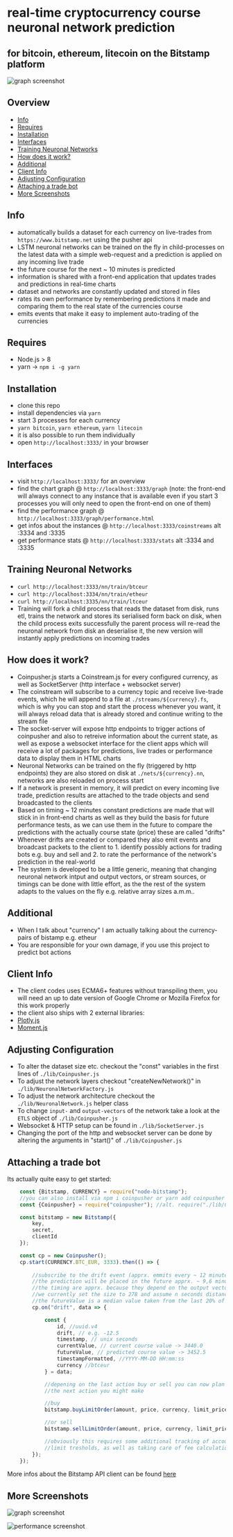# real-time cryptocurrency course neuronal network prediction

## for bitcoin, ethereum, litecoin on the Bitstamp platform

![graph screenshot](opener.png)

## Overview

* [Info](#info)
* [Requires](#requires)
* [Installation](#installation)
* [Interfaces](#interfaces)
* [Training Neuronal Networks](#training-neuronal-networks)
* [How does it work?](#how-does-it-work)
* [Additional](#additional)
* [Client Info](#client-info)
* [Adjusting Configuration](#adjusting-configuration)
* [Attaching a trade bot](#attaching-a-trade-bot)
* [More Screenshots](#more-screenshots)

## Info

* automatically builds a dataset for each currency on live-trades from `https://www.bitstamp.net` using the pusher api
* LSTM neuronal networks can be trained on the fly in child-processes on the latest data with a simple web-request and a prediction is applied on any incoming live trade
* the future course for the next ~ 10 minutes is predicted
* information is shared with a front-end application that updates trades and predictions in
    real-time charts
* dataset and networks are constantly updated and stored in files
* rates its own performance by remembering predictions it made and comparing them to the real
    state of the currencies course
* emits events that make it easy to implement auto-trading of the currencies

## Requires

* Node.js > 8
* yarn -> `npm i -g yarn`

## Installation

* clone this repo
* install dependencies via `yarn`
* start 3 processes for each currency
* `yarn bitcoin`, `yarn ethereum`, `yarn litecoin`
* it is also possible to run them individually
* open `http://localhost:3333/` in your browser

## Interfaces

* visit `http://localhost:3333/` for an overview
* find the chart graph @ `http://localhost:3333/graph` 
    (note: the front-end will always connect to any instance that is available
    even if you start 3 processes you will only need to open the front-end on one of them)
* find the performance graph @ `http://localhost:3333/graph/performance.html`
* get infos about the instances @ `http://localhost:3333/coinstreams` alt :3334 and :3335
* get performance stats @ `http://localhost:3333/stats` alt :3334 and :3335

## Training Neuronal Networks

* `curl http://localhost:3333/nn/train/btceur`
* `curl http://localhost:3334/nn/train/etheur`
* `curl http://localhost:3335/nn/train/ltceur`
* Training will fork a child process that reads the dataset from disk,
    runs etl, trains the network and stores its serialised form back on disk,
    when the child process exits successfully the parent process will re-read 
    the neuronal network from disk an deserialise it, the new version will instantly
    apply predictions on incoming trades

## How does it work?

* Coinpusher.js starts a Coinstream.js for every configured currency,
    as well as SocketServer (http interface + websocket server)
* The coinstream will subscribe to a currency topic and receive live-trade events,
    which he will append to a file at `./streams/${currency}.fs`, which is why you can stop
    and start the process whenever you want, it will always reload data that is already stored
    and continue writing to the stream file
* The socket-server will expose http endpoints to trigger actions of coinpusher and also to retreive
    information about the current state, as well as expose a websocket interface for the client apps
    which will receive a lot of packages for predictions, live trades or performance data to display
    them in HTML charts
* Neuronal Networks can be trained on the fly (triggered by http endpoints) they are also stored on
    disk at `./nets/${currency}.nn`, networks are also reloaded on process start
* If a network is present in memory, it will predict on every incoming live trade, prediction
    results are attached to the trade objects and send broadcasted to the clients
* Based on timing ~ 12 minutes constant predictions are made that will stick in in front-end charts
    as well as they build the basis for future performance tests, as we can use them in the future to compare the predictions with the actually course state (price) these are called "drifts"
* Whenever drifts are created or compared they also emit events and broadcast packets to the client
    to 1. identify possibly actions for trading bots e.g. buy and sell and 2. to rate the performance of the network's prediction in the real-world
* The system is developed to be a little generic, meaning that changing neuronal network intput and output vectors, or stream sources, or timings can be done with little effort, as the the rest of the system adapts to the values on the fly e.g. relative array sizes a.m.m..

## Additional

* When I talk about "currency" I am actually talking about the currency-pairs of bistamp e.g. etheur
* You are responsible for your own damage, if you use this project to predict bot actions

## Client Info

* The client codes uses ECMA6+ features without transpiling them, you will need an up to date version of Google Chrome or Mozilla Firefox for this work properly
* the client also ships with 2 external libraries:
* [Plotly.js](https://plot.ly/javascript/)
* [Moment.js](https://momentjs.com)

## Adjusting Configuration

* To alter the dataset size etc. checkout the "const" variables in the first lines of `./lib/Coinpusher.js`
* To adjust the network layers checkout "createNewNetwork()" in `./lib/NeuronalNetworkFactory.js`
* To adjust the network architecture checkout the `./lib/NeuronalNetwork.js` helper class
* To change `input-` and `output-vectors` of the network take a look at the `ETLS` object of `./lib/Coinpusher.js`
* Websocket & HTTP setup can be found in `./lib/SocketServer.js`
* Changing the port of the http and websocket server can be done by altering the arguments 
    in "start()" of `./lib/Coinpusher.js`

## Attaching a trade bot

Its actually quite easy to get started:

```javascript
    const {Bitstamp, CURRENCY} = require("node-bitstamp");
    //you can also install via npm i coinpusher or yarn add coinpusher
    const {Coinpusher} = require("coinpusher"); //alt. require("./lib/Coinpusher.js");

    const bitstamp = new Bitstamp({
        key,
        secret,
        clientId
    });

    const cp = new Coinpusher();
    cp.start(CURRENCY.BTC_EUR, 3333).then(() => {
        
        //subscribe to the drift event (apprx. emmits every ~ 12 minutes)
        //the prediction will be placed in the future apprx. ~ 9,6 minutes
        //the timing are apprx. because they depend on the output vector size which is configurable
        //we currently set the size to 278 and assume n seconds distance between trades e.g. 278 * 5 seconds
        //the futureValue is a median value taken from the last 20% of outputs
        cp.on("drift", data => {

            const {
                id, //uuid.v4
                drift, // e.g. -12.5
                timestamp, // unix seconds
                currentValue, // current course value -> 3440.0
                futureValue, // predicted course value -> 3452.5
                timestampFormatted, //YYYY-MM-DD HH:mm:ss
                currency //btceur
            } = data;

            //depening on the last action buy or sell you can now plan
            //the next action you might make

            //buy
            bitstamp.buyLimitOrder(amount, price, currency, limit_price, daily_order);

            //or sell
            bitstamp.sellLimitOrder(amount, price, currency, limit_price, daily_order);

            //obviously this requires some additional tracking of account capacity
            //limit tresholds, as well as taking care of fee calculations.. etc..
        });
    });
```

More infos about the Bitstamp API client can be found [here](https://github.com/krystianity/node-bitstamp)

## More Screenshots

![graph screenshot](graph.png)

![performance screenshot](performance.png)
